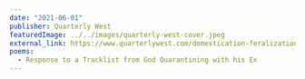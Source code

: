 ```yaml
---
date: "2021-06-01"
publisher: Quarterly West
featuredImage: ../../images/quarterly-west-cover.jpeg
external_link: https://www.quarterlywest.com/domestication-feralization-wong
poems: 
  - Response to a Tracklist from God Quarantining with his Ex
---
```

